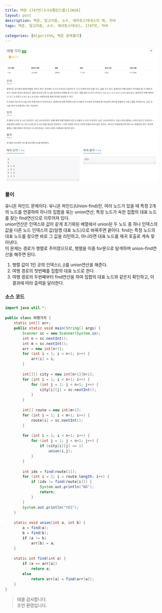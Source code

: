 ```yaml
---
title: 백준 1747번(소수&팰린드롬)[JAVA]
layout: post
description: 백준, 알고리즘, 소수, 에라토스테네스의 체, 자바
tags: 백준, 알고리즘, 소수, 에라토스테네스, 1747번, 자바

categories: [Algorithm, 백준 문제풀이]
---
```


![img](/assets/img/1976-1.png)<br/>
![img](/assets/img/1976-2.png)


### __풀이__
유니온 파인드 문제이다. 유니온 파인드(Union-find)란, 여러 노드가 있을 때 특정 2개의 노드를 연결하여 하나의 집합을 묶는 union연산, 특정 노드가 속한 집합의 대표 노드를 찾는 find연산으로 이루어져 있다. 
<br/>
union연산은 인덱스와 값이 같게 초기화된 배열에서 union된 두 노드 중 하나 인덱스의 값을 다른 노드 인덱스의 값(일명 대표 노드)으로 바꿔주면 끝이다. find는 특정 노드의 대표 노드를 찾으면 바로 그 값을 리턴하고, 아니라면 대표 노드를 재귀 호출로 계속 찾아낸다.
<br/>
이 문제는 경로가 행렬로 주어졌으므로, 행렬을 이중 for문으로 탐색하며 union-find연산을 해주면 된다.

1. 행렬 값이 1인 곳의 인덱스(i, j)를 union연산을 해준다.
1. 여행 경로의 첫번째를 집합의 대표 노드로 한다.
1. 여행 경로의 두번째부터 find연산을 하여 집합의 대표 노드와 같은지 확인하고, 이 결과에 따라 출력을 달리한다.

### __소스 코드__ 

```java
import java.util.*;

public class 여행가자 {
	static int[] arr;
	public static void main(String[] args) {
		Scanner sc = new Scanner(System.in);
		int n = sc.nextInt();
		int m = sc.nextInt();
		arr = new int[n+1];
		for (int i = 1; i < n+1; i++) {
			arr[i] = i;
		}
		
		int[][] city = new int[n+1][n+1];
		for (int i = 1; i < n+1; i++) {
			for (int j = 1; j < n+1; j++) {
				city[i][j] = sc.nextInt();
			}
		}
		
		int[] route = new int[m+1];
		for (int i = 1; i < m+1; i++) {
			route[i] = sc.nextInt();
		}
		
		for (int i = 1; i < n+1; i++) {
			for (int j = 1; j < n+1; j++) {
				if (city[i][j] == 1) 
					union(i,j);
			}
		}
		
		int idx = find(route[1]);
		for (int i = 2; i < route.length; i++) {
			if (idx != find(route[i])) {
				System.out.println("NO");
				return;
			}
		}
		System.out.println("YES");
	}
	
	static void union(int a, int b) {
		a = find(a);
		b = find(b);
		if (a != b)
			arr[b] = a;
	}
	
	static int find(int a) {
		if (a == arr[a])
			return a;
		else
			return arr[a] = find(arr[a]);
	}
}
```

> 태클 감사합니다.<br/>
> 조언 환영입니다.